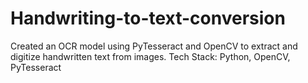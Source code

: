 # Handwriting-to-text-conversion
Created an OCR model using PyTesseract and OpenCV to extract and digitize handwritten text from images. Tech Stack: Python, OpenCV, PyTesseract
